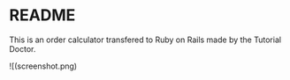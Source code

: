 # README

This is an order calculator transfered to Ruby on Rails made by the Tutorial Doctor.

![(screenshot.png)